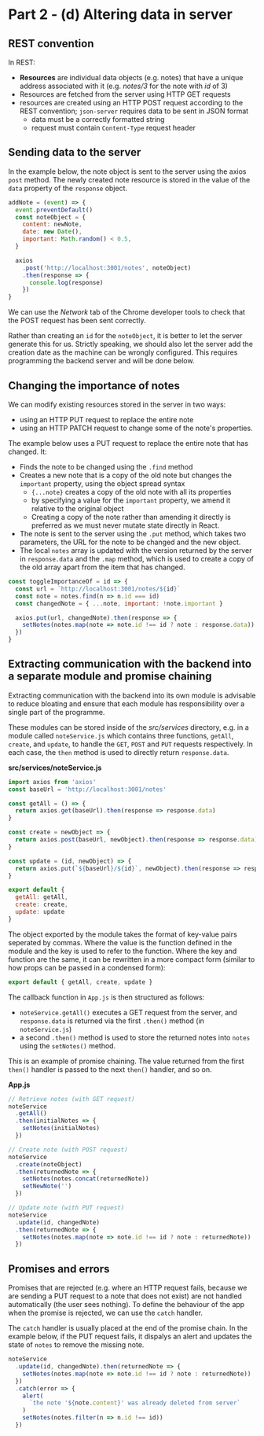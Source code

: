 # Part 2 - (d) Altering data in server

## REST convention

In REST:
 - **Resources** are individual data objects (e.g. notes) that have a unique address associated with it (e.g. *notes/3* for the note with *id* of 3)
 - Resources are fetched from the server using HTTP GET requests
 - resources are created using an HTTP POST request according to the REST convention; `json-server` requires data to be sent in JSON format
   - data must be a correctly formatted string
   - request must contain `Content-Type` request header

## Sending data to the server

In the example below, the note object is sent to the server using the axios `post` method. The newly created note resource is stored in the value of the `data` property of the `response` object.

```javascript
addNote = (event) => {
  event.preventDefault()
  const noteObject = {
    content: newNote,
    date: new Date(),
    important: Math.random() < 0.5,
  }

  axios
    .post('http://localhost:3001/notes', noteObject)
    .then(response => {
      console.log(response)
    })
}
```

We can use the *Network* tab of the Chrome developer tools to check that the POST request has been sent correctly. 

Rather than creating an `id` for the `noteObject`, it is better to let the server generate this for us. Strictly speaking, we should also let the server add the creation date as the machine can be wrongly configured. This requires programming the backend server and will be done below.

## Changing the importance of notes

We can modify existing resources stored in the server in two ways: 

 - using an HTTP PUT request to replace the entire note
 - using an HTTP PATCH request to change some of the note's properties.

The example below uses a PUT request to replace the entire note that has changed. It:

 - Finds the note to be changed using the `.find` method
 - Creates a new note that is a copy of the old note but changes the `important` property, using the object spread syntax
   - `{...note}` creates a copy of the old note with all its properties
   - by specifying a value for the `important` property, we amend it relative to the original object
   - Creating a copy of the note rather than amending it directly is preferred as we must never mutate state directly in React.
 - The note is sent to the server using the `.put` method, which takes two parameters, the URL for the note to be changed and the new object. 
 - The local `notes` array is updated with the version returned by the server in `response.data` and the `.map` method, which is used to create a copy of the old array apart from the item that has changed.

```javascript
const toggleImportanceOf = id => {
  const url = `http://localhost:3001/notes/${id}`
  const note = notes.find(n => n.id === id)
  const changedNote = { ...note, important: !note.important }

  axios.put(url, changedNote).then(response => {
    setNotes(notes.map(note => note.id !== id ? note : response.data))
  })
}
```

## Extracting communication with the backend into a separate module and promise chaining

Extracting communication with the backend into its own module is advisable to reduce bloating and ensure that each module has responsibility over a single part of the programme.

These modules can be stored inside of the *src/services* directory, e.g. in a module called `noteService.js` which contains three functions, `getAll`, `create`, and `update`, to handle the `GET`, `POST` and `PUT` requests respectively. In each case, the `then` method is used to directly return `response.data`. 


**src/services/noteService.js**
```javascript
import axios from 'axios'
const baseUrl = 'http://localhost:3001/notes'

const getAll = () => {
  return axios.get(baseUrl).then(response => response.data)
}

const create = newObject => {
  return axios.post(baseUrl, newObject).then(response => response.data)
}

const update = (id, newObject) => {
  return axios.put(`${baseUrl}/${id}`, newObject).then(response => response.data)
}

export default { 
  getAll: getAll, 
  create: create, 
  update: update 
}
```

The object exported by the module takes the format of key-value pairs seperated by commas. Where the value is the function defined in the module and the key is used to refer to the function. Where the key and function are the same, it can be rewritten in a more compact form (similar to how props can be passed in a condensed form): 

```javascript
export default { getAll, create, update }
```

The callback function in `App.js` is then structured as follows: 
 - `noteService.getAll()` executes a GET request from the server, and `response.data` is returned via the first `.then()` method (in `noteService.js`)
 - a second `.then()` method is used to store the returned notes into `notes` using the `setNotes()` method.

This is an example of promise chaining. The value returned from the first `then()` handler is passed to the next `then()` handler, and so on.

**App.js**
```javascript
// Retrieve notes (with GET request)
noteService
  .getAll()
  .then(initialNotes => {
    setNotes(initialNotes)
  })

// Create note (with POST request)
noteService
  .create(noteObject)
  .then(returnedNote => {
    setNotes(notes.concat(returnedNote))
    setNewNote('')
  })

// Update note (with PUT request)
noteService
  .update(id, changedNote)
  .then(returnedNote => {
    setNotes(notes.map(note => note.id !== id ? note : returnedNote))
  })
```

## Promises and errors

Promises that are rejected (e.g. where an HTTP request fails, because we are sending a PUT request to a note that does not exist) are not handled automatically (the user sees nothing). To define the behaviour of the app when the promise is rejected, we can use the `catch` handler. 

The `catch` handler is usually placed at the end of the promise chain. In the example below, if the PUT request fails, it dispalys an alert and updates the state of `notes` to remove the missing note.

```javascript
noteService
  .update(id, changedNote).then(returnedNote => {
    setNotes(notes.map(note => note.id !== id ? note : returnedNote))
  })
  .catch(error => {
    alert(
      `the note '${note.content}' was already deleted from server`
    )
    setNotes(notes.filter(n => n.id !== id))
  })
```

